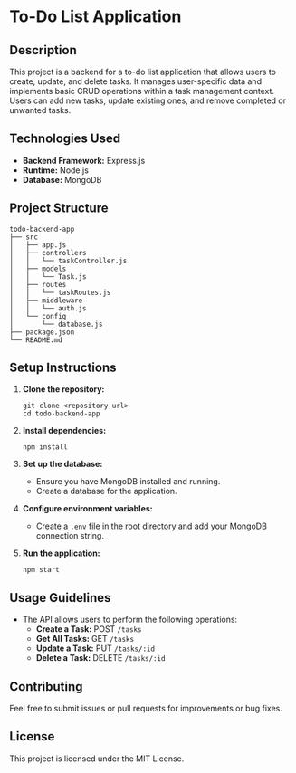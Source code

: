 # To-Do List Application

## Description
This project is a backend for a to-do list application that allows users to create, update, and delete tasks. It manages user-specific data and implements basic CRUD operations within a task management context. Users can add new tasks, update existing ones, and remove completed or unwanted tasks.

## Technologies Used
- **Backend Framework:** Express.js
- **Runtime:** Node.js
- **Database:** MongoDB

## Project Structure
```
todo-backend-app
├── src
│   ├── app.js
│   ├── controllers
│   │   └── taskController.js
│   ├── models
│   │   └── Task.js
│   ├── routes
│   │   └── taskRoutes.js
│   ├── middleware
│   │   └── auth.js
│   └── config
│       └── database.js
├── package.json
└── README.md
```

## Setup Instructions
1. **Clone the repository:**
   ```
   git clone <repository-url>
   cd todo-backend-app
   ```

2. **Install dependencies:**
   ```
   npm install
   ```

3. **Set up the database:**
   - Ensure you have MongoDB installed and running.
   - Create a database for the application.

4. **Configure environment variables:**
   - Create a `.env` file in the root directory and add your MongoDB connection string.

5. **Run the application:**
   ```
   npm start
   ```

## Usage Guidelines
- The API allows users to perform the following operations:
  - **Create a Task:** POST `/tasks`
  - **Get All Tasks:** GET `/tasks`
  - **Update a Task:** PUT `/tasks/:id`
  - **Delete a Task:** DELETE `/tasks/:id`

## Contributing
Feel free to submit issues or pull requests for improvements or bug fixes. 

## License
This project is licensed under the MIT License.